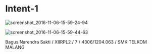 # Intent-1

![screenshot_2016-11-06-15-59-24-94](https://cloud.githubusercontent.com/assets/22819761/20036548/9690cfbc-a43d-11e6-86ee-9b9931c87054.png)

![screenshot_2016-11-06-15-59-44-63](https://cloud.githubusercontent.com/assets/22819761/20036549/991bb86e-a43d-11e6-973f-046386e478c2.png)


Bagus Narendra Sakti / XIIRPL2 / 7 / 4306/1204.063 / SMK TELKOM MALANG
